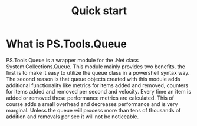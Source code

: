 ﻿---
id: quickstart
title: Quick start
---

# What is PS.Tools.Queue

PS.Tools.Queue is a wrapper module for the .Net class System.Collections.Queue. This module mainly provides two benefits, the first is to make it easy to utilize the queue class in a powershell syntax way. The second reason is that queue objects created with this module adds additional functionality like metrics for items added and removed, counters for items added and removed per second and velocity. Every time an item is added or removed these performance metrics are calculated. This of course adds a small overhead and decreases performance and is very marginal. Unless the queue will process more than tens of thousands of addition and removals per sec it will not be noticeable.